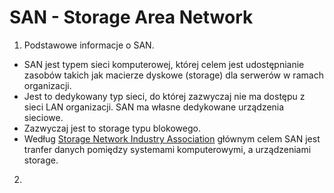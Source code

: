 # SAN - Storage Area Network

1. Podstawowe informacje o SAN. 
 * SAN jest typem sieci komputerowej, której celem jest udostępnianie zasobów takich jak macierze dyskowe (storage) dla serwerów w ramach organizacji.
 * Jest to dedykowany typ sieci, do której zazwyczaj nie ma dostępu z sieci LAN organizacji. SAN ma własne dedykowane urządzenia sieciowe.
 * Zazwyczaj jest to storage typu blokowego.
 * Według [Storage Network Industry Association](http://www.snia.org/about) głównym celem SAN jest tranfer danych pomiędzy systemami komputerowymi, a urządzeniami storage.
2. 

